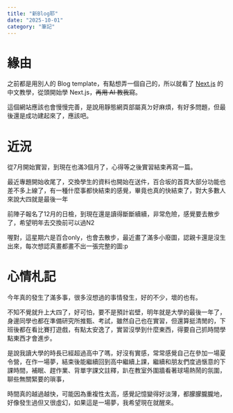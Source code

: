```yaml
---
title: "新Blog耶"
date: "2025-10-01"
category: "筆記"
---
```


# 緣由

之前都是用別人的 Blog template，有點想弄一個自己的，所以就看了 [Next.js](https://nextjs.tw/) 的中文教學，從頭開始學 Next.js，~~再用 AI 教我寫~~。

這個網站應該也會慢慢完善，是說用靜態網頁部屬真ㄉ好麻煩，有好多問題，但最後還是成功建起來了，應該吧。

# 近況

從7月開始實習，到現在也滿3個月了，心得等之後實習結束再寫一篇。

最近專題開始收尾了，交換學生的資料也開始在送件，百合坂的首頁大部分功能也差不多上線了，有一種什麼事都快結束的感覺，畢竟也真的快結束了，對大多數人來說大四就是最後一年

前陣子報名了12月的日檢，到現在還是讀得斷斷續續，非常危險，感覺要去散步了，希望明年去交換前可以過N2

喔對，這星期六是百合only，也會去散步，最近畫了滿多小廢圖，認親卡還是沒生出來，每次想認真畫都畫不出一張完整的圖:p

# 心情札記

今年真的發生了滿多事，很多沒想過的事情發生，好的不少，壞的也有。

不知不覺就升上大四了，好可怕，要不是預計岩壁，明年就是大學的最後一年了，身邊同學也都在準備研究所推甄、考試，雖然自己也在實習，但還算挺清閒的，下班後都在看比賽打遊戲，有點太安逸了，實習沒學到什麼東西，得要自己抓時間學點東西才會進步。

是說我讀大學的時長已經超過高中了嗎，好沒有實感，常常感覺自己在參加一場夏令營，在作一場夢，結束後能繼續回到高中繼續上課，繼續和朋友們度過愜意的下課時間，補眠、趕作業、背單字課文註釋，趴在教室外圍牆看著球場熱鬧的氛圍，聊些無關緊要的瑣事，

時間真的越過越快，可能因為重複性太高，感覺記憶變得好淡薄，都朦朦朧朧地，好像發生過但又很虛幻，如果這是一場夢，我希望現在就醒來。


